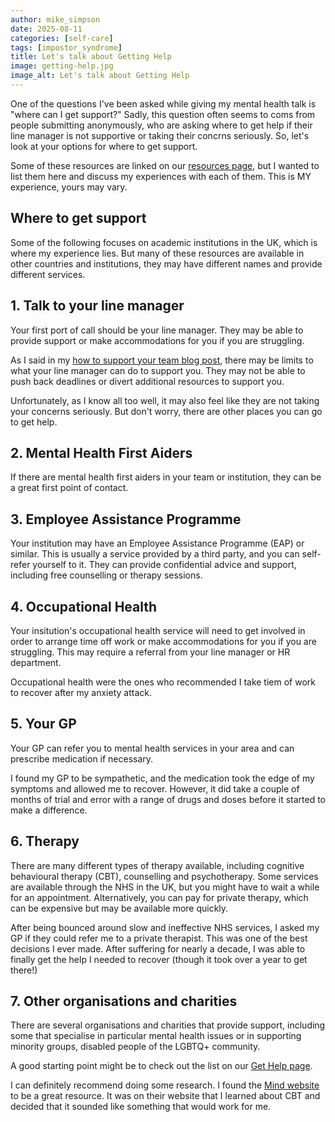 ```yaml
---
author: mike_simpson
date: 2025-08-11
categories: [self-care]
tags: [impostor_syndrome]
title: Let's talk about Getting Help
image: getting-help.jpg
image_alt: Let's talk about Getting Help
---
```


One of the questions I've been asked while giving my mental health talk is "where can I get support?"
Sadly, this question often seems to coms from people submitting anonymously, who are asking where to get
help if their line manager is not supportive or taking their concrns seriously. So, let's 
look at your options for where to get support.

Some of these resources are linked on our [resources page]({{site.baseurl}}/resources/tips), but I wanted to list them here and discuss my experiences with each of them. This is MY experience, yours may vary.

## Where to get support

Some of the following focuses on academic institutions in the UK, which is where my experience lies.
But many of these resources are available in other countries and institutions, they may have different names
and provide different services.

## 1. Talk to your line manager

Your first port of call should be your line manager. They may be able to provide support or make accommodations for 
you if you are struggling.

As I said in my [how to support your team blog post]({{site.baseurl}}/blog/supporting-your-team), 
there may be limits to what your line manager can do
to support you. They may not be able to push back deadlines or divert additional resources to support you.

Unfortunately, as I know all too well, it may also feel like they are not taking your concerns seriously.
But don't worry, there are other places you can go to get help.

## 2. Mental Health First Aiders

If there are mental health first aiders in your team or institution, they can be a great first point of contact.

## 3. Employee Assistance Programme

Your institution may have an Employee Assistance Programme (EAP) or similar.  This is usually a service provided by a third party, and you can self-refer yourself to it. They can provide confidential advice and support, including free counselling or therapy sessions.

## 4. Occupational Health

Your insitution's occupational health service will need to get involved in order to arrange time off work or make accommodations for you if you are struggling. This may require a referral from your line manager or HR department.

Occupational health were the ones who recommended I take tiem of work to recover after my anxiety attack.

## 5. Your GP

Your GP can refer you to mental health services in your area and can prescribe medication if necessary. 

I found my GP to be sympathetic, and the medication took the edge of my symptoms and allowed me to recover. However, it did take a couple of months of trial and error with a range of drugs and doses before it started to make a difference.

## 6. Therapy

There are many different types of therapy available, including cognitive behavioural therapy (CBT), counselling and psychotherapy. Some services are 
available through the NHS in the UK, but you might have to wait a while for an appointment. Alternatively, you can pay for private therapy, which can be expensive but may be available more quickly. 

After being bounced around slow and ineffective NHS services, I asked my GP if they could refer me to a private therapist. This was one of the best decisions I ever made. After suffering for nearly a decade, I was able to finally get the help I needed to recover (though it took over a year to get there!)

## 7. Other organisations and charities

There are several organisations and charities that provide support, including some that specialise in particular mental health issues or in supporting minority groups, disabled people of the LGBTQ+ community.

A good starting point might be to check out the list on our [Get Help page]({{site.baseurl}}/resources/get-help).

I can definitely recommend doing some research. I found the [Mind website](https://www.mind.org.uk/) to be a great resource. It was on their website that I learned about CBT and decided that it sounded like something that would work for me. 